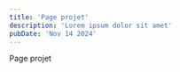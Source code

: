 ```yaml
---
title: 'Page projet'
description: 'Lorem ipsum dolor sit amet'
pubDate: 'Nov 14 2024'
---
```

Page projet
